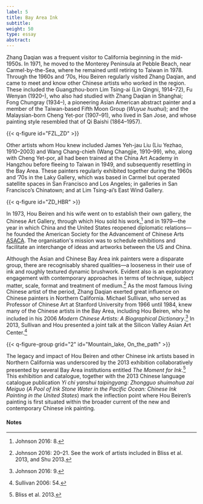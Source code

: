```yaml
---
label: 5
title: Bay Area Ink
subtitle:
weight: 50
type: essay
abstract:
---
```

Zhang Daqian was a frequent visitor to California beginning in the mid-1950s. In 1971, he moved to the Monterey Peninsula at Pebble Beach, near Carmel-by-the-Sea, where he remained until retiring to Taiwan in 1978. Through the 1960s and ’70s, Hou Beiren regularly visited Zhang Daqian, and came to meet and know other Chinese artists who worked in the region. These included the Guangzhou-born Lim Tsing-ai (Lin Qingni, 1914–72), Fu Wenyan (1920–), who also had studied with Zhang Daqian in Shanghai; Fong Chungray (1934–), a pioneering Asian American abstract painter and a member of the Taiwan-based Fifth Moon Group (*Wuyue huahui*); and the Malaysian-born Cheng Yet-por (1907–91), who lived in San Jose, and whose painting style resembled that of Qi Baishi (1864–1957).

{{< q-figure id="FZL_ZD" >}}

Other artists whom Hou knew included James Yeh-jau Liu (Liu Yezhao, 1910–2003) and Wang Chang-chieh (Wang Changjie, 1910–99), who, along with Cheng Yet-por, all had been trained at the China Art Academy in Hangzhou before fleeing to Taiwan in 1949, and subsequently resettling in the Bay Area. These painters regularly exhibited together during the 1960s and ’70s in the Laky Gallery, which was based in Carmel but operated satellite spaces in San Francisco and Los Angeles; in galleries in San Francisco’s Chinatown; and at Lim Tsing-ai’s East Wind Gallery.

{{< q-figure id="ZD_HBR" >}}

In 1973, Hou Beiren and his wife went on to establish their own gallery, the Chinese Art Gallery, through which Hou sold his work,[^29] and in 1979—the year in which China and the United States reopened diplomatic relations—he founded the American Society for the Advancement of Chinese Arts [ASACA](www.asaca-art.com). The organisation's mission was to schedule exhibitions and facilitate an interchange of ideas and artworks between the US and China.

Although the Asian and Chinese Bay Area ink painters were a disparate group, there are recognisably shared qualities—a looseness in their use of ink and roughly textured dynamic brushwork. Evident also is an exploratory engagement with contemporary approaches in terms of technique, subject matter, scale, format and treatment of medium.[^30] As the most famous living Chinese artist of the period, Zhang Daqian exerted great influence on Chinese painters in Northern California. Michael Sullivan, who served as Professor of Chinese Art at Stanford University from 1966 until 1984, knew many of the Chinese artists in the Bay Area, including Hou Beiren, who he included in his 2006 *Modern Chinese Artists: A Biographical Dictionary*.[^31] In 2013, Sullivan and Hou presented a joint talk at the Silicon Valley Asian Art Center.[^32]

{{< q-figure-group grid="2" id="Mountain_lake, On_the_path" >}}

The legacy and impact of Hou Beiren and other Chinese ink artists based in Northern California was underscored by the 2013 exhibition collaboratively presented by several Bay Area institutions entitled *The Moment for Ink*.[^33] This exhibition and catalogue, together with the 2013 Chinese language catalogue publication *Yi chi yanshui taipingyang: Zhongguo shuimohua zai Meiguo* (*A Pool of Ink Stone Water in the Pacific Ocean: Chinese Ink Painting in the United States*) mark the inflection point where Hou Beiren’s painting is first situated within the broader current of the new and contemporary Chinese ink painting.

#### Notes
[^29]: Johnson 2016: 8.
[^30]: Johnson 2016: 20–21. See the work of artists included in Bliss et al. 2013, and Shu 2013.
[^31]: Johnson 2016: 9.
[^32]: Sullivan 2006: 54.
[^33]: Bliss et al. 2013.
